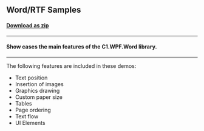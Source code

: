 ## Word/RTF Samples
#### [Download as zip](https://grapecity.github.io/DownGit/#/home?url=https://github.com/GrapeCity/ComponentOne-WPF-Samples/tree/master/NET_462/Word/CS/WordCreator)
____
#### Show cases the main features of the C1.WPF.Word library.
____
The following features are included in these demos:

* Text position
* Insertion of images
* Graphics drawing
* Custom paper size
* Tables
* Page ordering
* Text flow
* UI Elements

